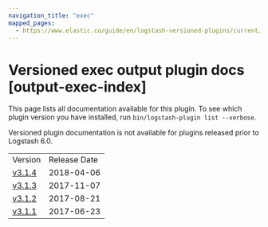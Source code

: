 ```yaml
---
navigation_title: "exec"
mapped_pages:
  - https://www.elastic.co/guide/en/logstash-versioned-plugins/current/output-exec-index.html
---
```


# Versioned exec output plugin docs [output-exec-index]

This page lists all documentation available for this plugin. To see which plugin version you have installed, run `bin/logstash-plugin list --verbose`.

Versioned plugin documentation is not available for plugins released prior to Logstash 6.0.

| | |
| :- | :- |
| Version | Release Date |
| [v3.1.4](v3-1-4-plugins-outputs-exec.md) | 2018-04-06 |
| [v3.1.3](v3-1-3-plugins-outputs-exec.md) | 2017-11-07 |
| [v3.1.2](v3-1-2-plugins-outputs-exec.md) | 2017-08-21 |
| [v3.1.1](v3-1-1-plugins-outputs-exec.md) | 2017-06-23 |
